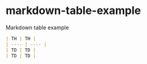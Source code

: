 # markdown-table-example
Markdown table example

```markdown
| TH | TH |
| ---- | ---- |
| TD | TD |
| TD | TD |
```
